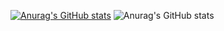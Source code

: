 [![Anurag's GitHub stats](https://github-readme-stats.vercel.app/api?username=MatiasOl)](https://github.com/MatiasOl/github-readme-stats)
![Anurag's GitHub stats](https://github-readme-stats.vercel.app/api?username=MatiasOl&show_icons=true)
